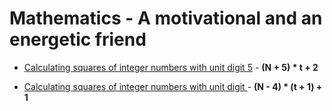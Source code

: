 # Mathematics - A motivational and an energetic friend

* [Calculating squares of integer numbers with unit digit 5](./maths/calculating_squares_of_ends_at_5.md) - **(N + 5) * t + 2**

* [Calculating squares of integer numbers with unit digit ](./maths/calculating_squares_of_ends_at_6.md) - **(N - 4) * (t + 1) + 1**